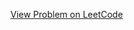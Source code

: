 [View Problem on LeetCode](https://leetcode.com/problems/maximum-number-of-subsequences-after-one-inserting/)